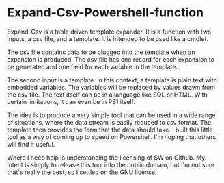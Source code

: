 # Expand-Csv-Powershell-function
Expand-Csv is a table driven template expander. It is a function with two inputs, a csv file, and a template. It is intended to be used like a cmdlet.

The csv file contains data to be plugged into the template when an expansion is produced.  The csv file has one record for each expansion to be generated and one field for each variable in the template.

The second input is a template.  In this context, a template is plain text with embedded variables.  The variables will be replaced by values drawn from the csv file.  The text itself can be in a language like SQL or HTML.  With certain limitations, it can even be in PS1 itself.

The idea is to produce a very simple tool that can be used in a wide range of situations,  where the data stream is easily reduced to csv format.  The template then provides the form that the data should take. I built this little tool as a way of coming up to speed on Powershell.  I'm hoping that others will find it useful.

Where I need help is understanding the licensing of SW on Github.  My intent is simply to release this tool into the public domain,  but I'm not sure that's really the best, so  I settled on the GNU license.

